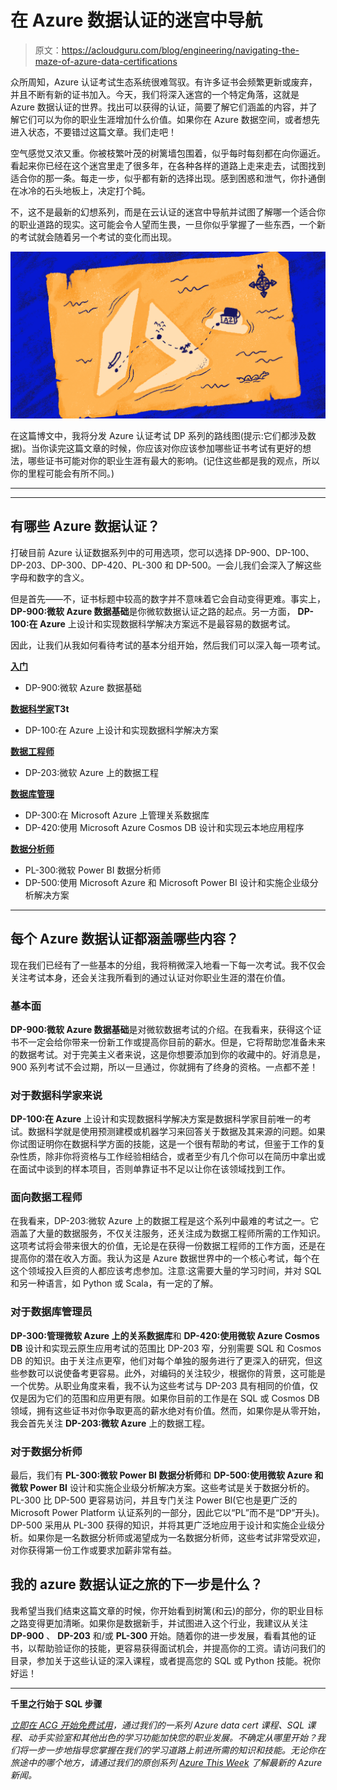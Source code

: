 # 在 Azure 数据认证的迷宫中导航

> 原文：<https://acloudguru.com/blog/engineering/navigating-the-maze-of-azure-data-certifications>

众所周知，Azure 认证考试生态系统很难驾驭。有许多证书会频繁更新或废弃，并且不断有新的证书加入。今天，我们将深入迷宫的一个特定角落，这就是 Azure 数据认证的世界。找出可以获得的认证，简要了解它们涵盖的内容，并了解它们可以为你的职业生涯增加什么价值。如果你在 Azure 数据空间，或者想先进入状态，不要错过这篇文章。我们走吧！

空气感觉又浓又重。你被枝繁叶茂的树篱墙包围着，似乎每时每刻都在向你逼近。看起来你已经在这个迷宫里走了很多年，在各种各样的道路上走来走去，试图找到适合你的那一条。每走一步，似乎都有新的选择出现。感到困惑和泄气，你扑通倒在冰冷的石头地板上，决定打个盹。

不，这不是最新的幻想系列，而是在云认证的迷宫中导航并试图了解哪一个适合你的职业道路的现实。这可能会令人望而生畏，一旦你似乎掌握了一些东西，一个新的考试就会随着另一个考试的变化而出现。

![](img/0a778ee084888b111d0614cd3ce3894f.png)

在这篇博文中，我将分发 Azure 认证考试 DP 系列的路线图(提示:它们都涉及数据)。当你读完这篇文章的时候，你应该对你应该参加哪些证书考试有更好的想法，哪些证书可能对你的职业生涯有最大的影响。(记住这些都是我的观点，所以你的里程可能会有所不同。)

* * *

* * *

## 有哪些 Azure 数据认证？

打破目前 Azure 认证数据系列中的可用选项，您可以选择 DP-900、DP-100、DP-203、DP-300、DP-420、PL-300 和 DP-500。一会儿我们会深入了解这些字母和数字的含义。

但是首先——不，证书标题中较高的数字并不意味着它会自动变得更难。事实上， **DP-900:微软 Azure 数据基础**是你微软数据认证之路的起点。另一方面， **DP-100:在 Azure** 上设计和实现数据科学解决方案远不是最容易的数据考试。

因此，让我们从我如何看待考试的基本分组开始，然后我们可以深入每一项考试。

**[入门](#the-fundamentals)**

*   DP-900:微软 Azure 数据基础

**[数据科学家](#fordatascientists)T3t**

*   DP-100:在 Azure 上设计和实现数据科学解决方案

**[数据工程师](#fordataengineers)**

*   DP-203:微软 Azure 上的数据工程

**[数据库管理](#fordatabaseadministrators)**

*   DP-300:在 Microsoft Azure 上管理关系数据库
*   DP-420:使用 Microsoft Azure Cosmos DB 设计和实现云本地应用程序

**[数据分析师](#fordataanalysts)**

*   PL-300:微软 Power BI 数据分析师
*   DP-500:使用 Microsoft Azure 和 Microsoft Power BI 设计和实施企业级分析解决方案

* * *

## 每个 Azure 数据认证都涵盖哪些内容？

现在我们已经有了一些基本的分组，我将稍微深入地看一下每一次考试。我不仅会关注考试本身，还会关注我所看到的通过认证对你职业生涯的潜在价值。

### 基本面

**DP-900:微软 Azure 数据基础**是对微软数据考试的介绍。在我看来，获得这个证书不一定会给你带来一份新工作或提高你目前的薪水。但是，它将帮助您准备未来的数据考试。对于完美主义者来说，这是你想要添加到你的收藏中的。好消息是，900 系列考试不会过期，所以一旦通过，你就拥有了终身的资格。一点都不差！

### 对于数据科学家来说

**DP-100:在 Azure** 上设计和实现数据科学解决方案是数据科学家目前唯一的考试。数据科学就是使用预测建模或机器学习来回答关于数据及其来源的问题。如果你试图证明你在数据科学方面的技能，这是一个很有帮助的考试，但鉴于工作的复杂性质，除非你将资格与工作经验相结合，或者至少有几个你可以在简历中拿出或在面试中谈到的样本项目，否则单靠证书不足以让你在该领域找到工作。

### 面向数据工程师

在我看来，DP-203:微软 Azure 上的数据工程是这个系列中最难的考试之一。它涵盖了大量的数据服务，不仅关注服务，还关注成为数据工程师所需的工作知识。这项考试将会带来很大的价值，无论是在获得一份数据工程师的工作方面，还是在提高你的潜在收入方面。我认为这是 Azure 数据世界中的一个核心考试，每个在这个领域投入巨资的人都应该考虑参加。注意:这需要大量的学习时间，并对 SQL 和另一种语言，如 Python 或 Scala，有一定的了解。

### 对于数据库管理员

**DP-300:管理微软 Azure 上的关系数据库**和 **DP-420:使用微软 Azure Cosmos DB** 设计和实现云原生应用考试的范围比 DP-203 窄，分别需要 SQL 和 Cosmos DB 的知识。由于关注点更窄，他们对每个单独的服务进行了更深入的研究，但这些参数可以说使备考更容易。此外，对编码的关注较少，根据你的背景，这可能是一个优势。从职业角度来看，我不认为这些考试与 DP-203 具有相同的价值，仅仅是因为它们的范围和应用更有限。如果你目前的工作是在 SQL 或 Cosmos DB 领域，拥有这些证书对你争取更高的薪水绝对有价值。然而，如果你是从零开始，我会首先关注 **DP-203:微软 Azure** 上的数据工程。

### 对于数据分析师

最后，我们有 **PL-300:微软 Power BI 数据分析师**和 **DP-500:使用微软 Azure 和微软 Power BI** 设计和实施企业级分析解决方案。这些考试是关于数据分析的。PL-300 比 DP-500 更容易访问，并且专门关注 Power BI(它也是更广泛的 Microsoft Power Platform 认证系列的一部分，因此它以“PL”而不是“DP”开头)。DP-500 采用从 PL-300 获得的知识，并将其更广泛地应用于设计和实施企业级分析。如果你是一名数据分析师或渴望成为一名数据分析师，这些考试非常受欢迎，对你获得第一份工作或要求加薪非常有益。

## 我的 azure 数据认证之旅的下一步是什么？

我希望当我们结束这篇文章的时候，你开始看到树篱(和云)的部分，你的职业目标之路变得更加清晰。如果你是数据新手，并试图进入这个行业，我建议从关注 **DP-900** 、 **DP-203** 和/或 **PL-300** 开始。随着你的进一步发展，看看其他的证书，以帮助验证你的技能，更容易获得面试机会，并提高你的工资。请访问我们的目录，参加关于这些认证的深入课程，或者提高您的 SQL 或 Python 技能。祝你好运！

* * *

**千里之行始于 SQL 步骤**

*[立即在 ACG 开始免费试用](https://acloudguru.com/pricing)，通过我们的一系列 Azure data cert 课程、SQL 课程、动手实验室和其他出色的学习功能加快您的职业发展。不确定从哪里开始？我们将一步一步地指导您掌握在我们的学习道路上前进所需的知识和技能。无论你在旅途中的哪个地方，请通过我们的原创系列 [Azure This Week](https://acloudguru.com/videos/azure-this-week) 了解最新的 Azure 新闻。*